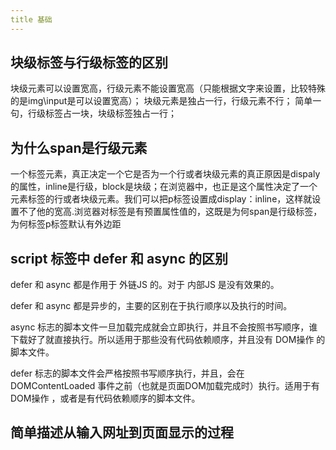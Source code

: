 ```yaml
---
title 基础
---
```


## 块级标签与行级标签的区别

块级元素可以设置宽高，行级元素不能设置宽高（只能根据文字来设置，比较特殊的是img\input是可以设置宽高）；
块级元素是独占一行，行级元素不行；
简单一句，行级标签占一块，块级标签独占一行；

## 为什么span是行级元素

一个标签元素，真正决定一个它是否为一个行或者块级元素的真正原因是dispaly的属性，inline是行级，block是块级；在浏览器中，也正是这个属性决定了一个元素标签的行或者块级元素。我们可以把p标签设置成display：inline，这样就设置不了他的宽高.浏览器对标签是有预置属性值的，这既是为何span是行级标签，为何标签p标签默认有外边距

## script 标签中 defer 和 async 的区别

defer 和 async 都是作用于 外链JS 的。对于 内部JS 是没有效果的。

defer 和 async 都是异步的，主要的区别在于执行顺序以及执行的时间。

async 标志的脚本文件一旦加载完成就会立即执行，并且不会按照书写顺序，谁下载好了就直接执行。所以适用于那些没有代码依赖顺序，并且没有 DOM操作 的脚本文件。

defer 标志的脚本文件会严格按照书写顺序执行，并且，会在 DOMContentLoaded 事件之前（也就是页面DOM加载完成时）执行。适用于有 DOM操作 ，或者是有代码依赖顺序的脚本文件。

## 简单描述从输入网址到页面显示的过程

